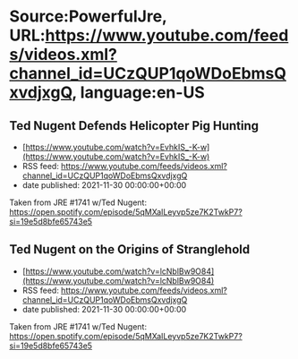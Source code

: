 # Source:PowerfulJre, URL:https://www.youtube.com/feeds/videos.xml?channel_id=UCzQUP1qoWDoEbmsQxvdjxgQ, language:en-US

## Ted Nugent Defends Helicopter Pig Hunting
 - [https://www.youtube.com/watch?v=EvhkIS_-K-w](https://www.youtube.com/watch?v=EvhkIS_-K-w)
 - RSS feed: https://www.youtube.com/feeds/videos.xml?channel_id=UCzQUP1qoWDoEbmsQxvdjxgQ
 - date published: 2021-11-30 00:00:00+00:00

Taken from JRE #1741 w/Ted Nugent:
https://open.spotify.com/episode/5qMXaILeyvp5ze7K2TwkP7?si=19e5d8bfe65743e5

## Ted Nugent on the Origins of Stranglehold
 - [https://www.youtube.com/watch?v=lcNblBw9O84](https://www.youtube.com/watch?v=lcNblBw9O84)
 - RSS feed: https://www.youtube.com/feeds/videos.xml?channel_id=UCzQUP1qoWDoEbmsQxvdjxgQ
 - date published: 2021-11-30 00:00:00+00:00

Taken from JRE #1741 w/Ted Nugent:
https://open.spotify.com/episode/5qMXaILeyvp5ze7K2TwkP7?si=19e5d8bfe65743e5


